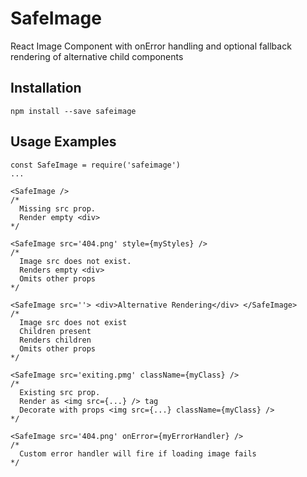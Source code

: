 # SafeImage
React Image Component with onError handling and optional fallback rendering of alternative child components

## Installation
```(bash)
npm install --save safeimage
```

## Usage Examples

```(jsx)
const SafeImage = require('safeimage')
...

<SafeImage />
/*
  Missing src prop.
  Render empty <div>
*/

<SafeImage src='404.png' style={myStyles} />
/*
  Image src does not exist.
  Renders empty <div>
  Omits other props
*/

<SafeImage src=''> <div>Alternative Rendering</div> </SafeImage>
/*
  Image src does not exist
  Children present
  Renders children
  Omits other props
*/

<SafeImage src='exiting.pmg' className={myClass} />
/*
  Existing src prop.
  Render as <img src={...} /> tag
  Decorate with props <img src={...} className={myClass} />
*/

<SafeImage src='404.png' onError={myErrorHandler} />
/*
  Custom error handler will fire if loading image fails
*/

```
